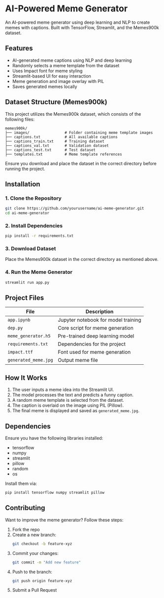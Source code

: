 # AI-Powered Meme Generator

An AI-powered meme generator using deep learning and NLP to create memes with captions. Built with TensorFlow, Streamlit, and the Memes900k dataset.

## Features
- AI-generated meme captions using NLP and deep learning  
- Randomly selects a meme template from the dataset  
- Uses Impact font for meme styling  
- Streamlit-based UI for easy interaction  
- Meme generation and image overlay with PIL  
- Saves generated memes locally  

## Dataset Structure (Memes900k)
This project utilizes the Memes900k dataset, which consists of the following files:

```
memes900k/
├── images/                # Folder containing meme template images
├── captions.txt           # All available captions
├── captions_train.txt     # Training dataset
├── captions_val.txt       # Validation dataset
├── captions_test.txt      # Test dataset
├── templates.txt          # Meme template references
```
Ensure you download and place the dataset in the correct directory before running the project.

## Installation

### 1. Clone the Repository  
```sh
git clone https://github.com/yourusername/ai-meme-generator.git
cd ai-meme-generator
```

### 2. Install Dependencies  
```sh
pip install -r requirements.txt
```

### 3. Download Dataset  
Place the Memes900k dataset in the correct directory as mentioned above.

### 4. Run the Meme Generator  
```sh
streamlit run app.py
```

## Project Files  

| File                 | Description                           |
|----------------------|--------------------------------------|
| `app.ipynb`         | Jupyter notebook for model training  |
| `dep.py`            | Core script for meme generation      |
| `meme_generator.h5` | Pre-trained deep learning model      |
| `requirements.txt`  | Dependencies for the project        |
| `impact.ttf`        | Font used for meme generation       |
| `generated_meme.jpg`| Output meme file                    |

## How It Works  

1. The user inputs a meme idea into the Streamlit UI.  
2. The model processes the text and predicts a funny caption.  
3. A random meme template is selected from the dataset.  
4. The caption is overlaid on the image using PIL (Pillow).  
5. The final meme is displayed and saved as `generated_meme.jpg`.  

## Dependencies  

Ensure you have the following libraries installed:
- tensorflow
- numpy
- streamlit
- pillow
- random
- os

Install them via:  
```sh
pip install tensorflow numpy streamlit pillow
```

## Contributing  

Want to improve the meme generator? Follow these steps:

1. Fork the repo  
2. Create a new branch:  
   ```sh
   git checkout -b feature-xyz
   ```
3. Commit your changes:  
   ```sh
   git commit -m "Add new feature"
   ```
4. Push to the branch:  
   ```sh
   git push origin feature-xyz
   ```
5. Submit a Pull Request  



